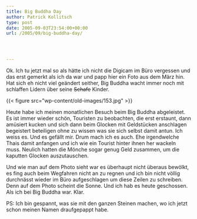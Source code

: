 ```yaml
---
title: Big Buddha Day
author: Patrick Kollitsch
type: post
date: 2005-09-03T23:54:00+00:00
url: /2005/09/big-buddha-day/




---
```

Ok. Ich tu jetzt mal so als hätte ich nicht die Digicam im Büro vergessen und das erst gemerkt als ich da war und papp hier ein Foto aus dem März hin. Hat sich eh nicht viel geändert seither, Big Buddha wacht immer noch mit schlaffen Lidern über seine <del>Schafe</del> Kinder.

{{< figure src="wp-content/old-images/153.jpg" >}}

Heute habe ich meinen monatlichen Besuch beim Big Buddha abgeleistet. Es ist immer wieder schön, Touristen zu beobachten, die erst erstaunt, dann amüsiert kucken und sich dann beim Glocken mit Geldstücken anschlagen begeistert beteiligen ohne zu wissen was sie sich selbst damit antun. Ich weiss es. Und es gefällt mir. Drum mach ich es auch. Ehe irgendwelche Thais damit anfangen und ich wie ein Tourist hinter ihnen her wackeln muss. Neulich hatten die Mönche sogar genug Geld zusammen, um die kaputten Glocken auszutauschen. 

Und wie man auf dem Photo sieht war es überhaupt nicht überaus bewölkt, es fing auch beim Wegfahren nicht an zu regnen und ich bin nicht völlig durchnässt wieder im Büro aufgeschlagen um diese Zeilen zu schreiben. Denn auf dem Photo scheint die Sonne. Und ich hab es heute geschossen. Als ich bei Big Buddha war. Klar.

PS: Ich bin gespannt, was sie mit den ganzen Steinen machen, wo ich jetzt schon meinen Namen draufgepappt habe.
